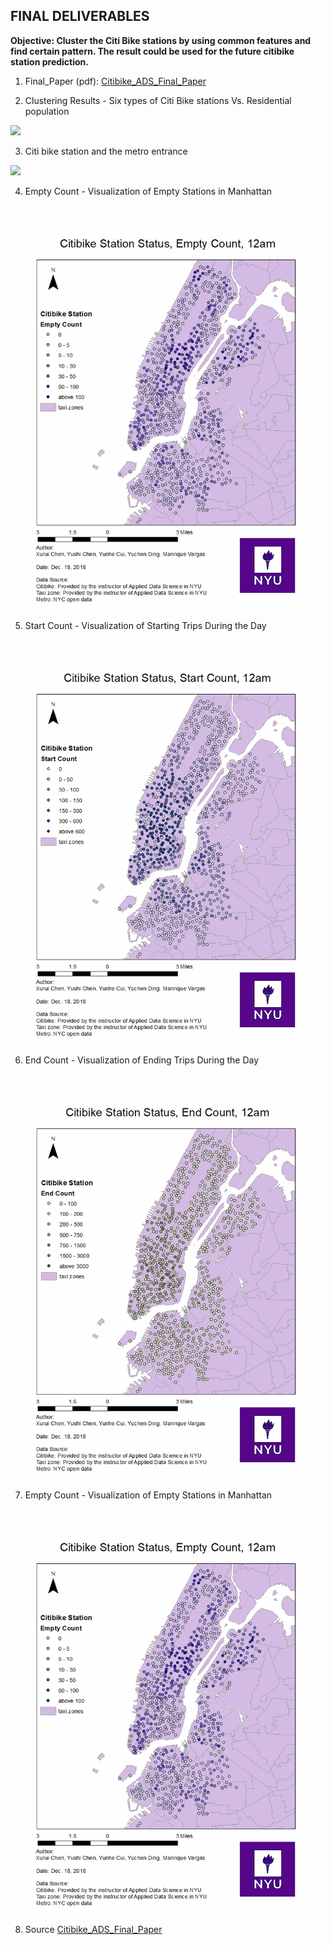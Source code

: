 ## FINAL DELIVERABLES

**Objective: Cluster the Citi Bike stations by using common features and find certain pattern. The result could be used for the future citibike  station prediction.**

1. Final_Paper (pdf):
[Citibike_ADS_Final_Paper](https://github.com/mv1742/CitiBike_Usage_Prediction_Model-1/blob/master/FINAL/Citibike_ADS.pdf)

2. Clustering Results - Six types of Citi Bike stations Vs. Residential population 
<img src="https://github.com/mv1742/CitiBike_Usage_Prediction_Model-1/blob/master/FINAL/Clusters.png" width="500">

3. Citi bike station and the metro entrance 
<img src="https://github.com/mv1742/CitiBike_Usage_Prediction_Model-1/blob/master/FINAL/stations.png" width="500">

4. Empty Count - Visualization of Empty Stations in Manhattan
<img src="https://github.com/mv1742/CitiBike_Usage_Prediction_Model-1/blob/master/FINAL/empty.gif" width="500">

5. Start Count - Visualization of Starting Trips During the Day
<img src="https://github.com/mv1742/CitiBike_Usage_Prediction_Model-1/blob/master/FINAL/start.gif" width="500">

6. End Count - Visualization of Ending Trips During the Day
<img src="https://github.com/mv1742/CitiBike_Usage_Prediction_Model-1/blob/master/FINAL/end.gif" width="500">

7. Empty Count - Visualization of Empty Stations in Manhattan
<img src="https://github.com/mv1742/CitiBike_Usage_Prediction_Model-1/blob/master/FINAL/empty.gif" width="500">

8. Source
[Citibike_ADS_Final_Paper](https://github.com/mv1742/CitiBike_Usage_Prediction_Model-1/blob/master/FINAL/GIS%20image%20and%20file%20for%20images.zip)
